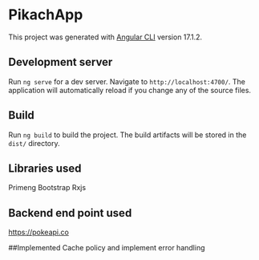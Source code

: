 # PikachApp

This project was generated with [Angular CLI](https://github.com/angular/angular-cli) version 17.1.2.

## Development server

Run `ng serve` for a dev server. Navigate to `http://localhost:4700/`. The application will automatically reload if you change any of the source files.


## Build

Run `ng build` to build the project. The build artifacts will be stored in the `dist/` directory.


## Libraries used
Primeng
Bootstrap
Rxjs

## Backend end point used

https://pokeapi.co


##Implemented Cache policy and implement error handling
